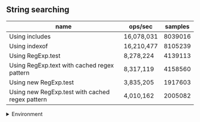 ## String searching

|name|ops/sec|samples|
|-|-|-|
|Using includes|16,078,031|8039016|
|Using indexof|16,210,477|8105239|
|Using RegExp.test|8,278,224|4139113|
|Using RegExp.text with cached regex pattern|8,317,119|4158560|
|Using new RegExp.test|3,835,205|1917603|
|Using new RegExp.test with cached regex pattern|4,010,162|2005082|


<details>
<summary>Environment</summary>

* __Machine:__ linux x64 | 4 vCPUs | 15.2GB Mem
* __Run:__ Mon Jun 24 2024 01:44:52 GMT+0000 (Coordinated Universal Time)
</details>

<!--
{"environment":{"platform":"linux","arch":"x64","cpus":4,"totalMemory":15.245216369628906},"benchmarks":[{"name":"Using includes","opsSec":16078031.099637171,"samples":8039016},{"name":"Using indexof","opsSec":16210477.124602506,"samples":8105239},{"name":"Using RegExp.test","opsSec":8278224.576139742,"samples":4139113},{"name":"Using RegExp.text with cached regex pattern","opsSec":8317119.9500935115,"samples":4158560},{"name":"Using new RegExp.test","opsSec":3835205.5014206045,"samples":1917603},{"name":"Using new RegExp.test with cached regex pattern","opsSec":4010162.8931937767,"samples":2005082}]}-->
